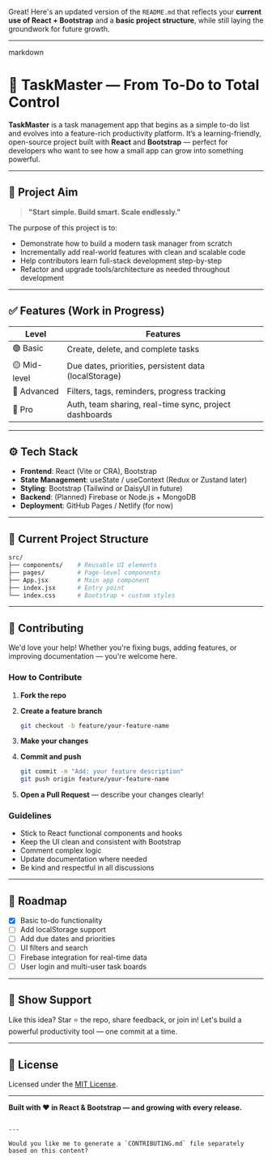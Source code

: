 Great! Here's an updated version of the `README.md` that reflects your **current use of React + Bootstrap** and a **basic project structure**, while still laying the groundwork for future growth.

---

markdown
# 🚀 TaskMaster — From To-Do to Total Control

**TaskMaster** is a task management app that begins as a simple to-do list and evolves into a feature-rich productivity platform. It’s a learning-friendly, open-source project built with **React** and **Bootstrap** — perfect for developers who want to see how a small app can grow into something powerful.

---

## 🎯 Project Aim

> **"Start simple. Build smart. Scale endlessly."**

The purpose of this project is to:
- Demonstrate how to build a modern task manager from scratch
- Incrementally add real-world features with clean and scalable code
- Help contributors learn full-stack development step-by-step
- Refactor and upgrade tools/architecture as needed throughout development

---

## ✅ Features (Work in Progress)

| Level        | Features                                                   |
|--------------|------------------------------------------------------------|
| 🟢 Basic      | Create, delete, and complete tasks                         |
| 🟡 Mid-level  | Due dates, priorities, persistent data (localStorage)      |
| 🔵 Advanced   | Filters, tags, reminders, progress tracking                |
| 🔴 Pro        | Auth, team sharing, real-time sync, project dashboards     |

---

## ⚙️ Tech Stack

- **Frontend**: React (Vite or CRA), Bootstrap
- **State Management**: useState / useContext (Redux or Zustand later)
- **Styling**: Bootstrap (Tailwind or DaisyUI in future)
- **Backend**: (Planned) Firebase or Node.js + MongoDB
- **Deployment**: GitHub Pages / Netlify (for now)

---

## 🧱 Current Project Structure

```bash
src/
├── components/    # Reusable UI elements
├── pages/         # Page-level components
├── App.jsx        # Main app component
├── index.jsx      # Entry point
└── index.css      # Bootstrap + custom styles


```
---
## 🤝 Contributing

We'd love your help! Whether you're fixing bugs, adding features, or improving documentation — you're welcome here.

### How to Contribute

1. **Fork the repo**
2. **Create a feature branch**

   ```bash
   git checkout -b feature/your-feature-name
   ```
3. **Make your changes**
4. **Commit and push**

   ```bash
   git commit -m "Add: your feature description"
   git push origin feature/your-feature-name
   ```
5. **Open a Pull Request** — describe your changes clearly!

### Guidelines

* Stick to React functional components and hooks
* Keep the UI clean and consistent with Bootstrap
* Comment complex logic
* Update documentation where needed
* Be kind and respectful in all discussions

---

## 📌 Roadmap

* [x] Basic to-do functionality
* [ ] Add localStorage support
* [ ] Add due dates and priorities
* [ ] UI filters and search
* [ ] Firebase integration for real-time data
* [ ] User login and multi-user task boards

---

## 🙌 Show Support

Like this idea? Star ⭐ the repo, share feedback, or join in!
Let's build a powerful productivity tool — one commit at a time.

---

## 📄 License

Licensed under the [MIT License](LICENSE).

---

**Built with ❤️ in React & Bootstrap — and growing with every release.**

```

---

Would you like me to generate a `CONTRIBUTING.md` file separately based on this content?
```
